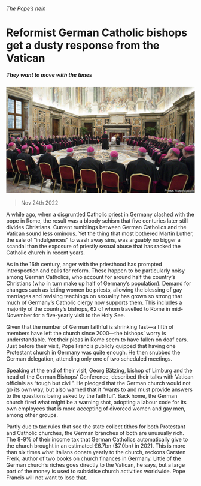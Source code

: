 ###### The Pope’s nein

# Reformist German Catholic bishops get a dusty response from the Vatican 

##### They want to move with the times 

![image](images/20221126_EUP503.jpg) 

> Nov 24th 2022 

A while ago, when a disgruntled Catholic priest in Germany clashed with the pope in Rome, the result was a bloody schism that five centuries later still divides Christians. Current rumblings between German Catholics and the Vatican sound less ominous. Yet the thing that most bothered Martin Luther, the sale of “indulgences” to wash away sins, was arguably no bigger a scandal than the exposure of priestly sexual abuse that has racked the Catholic church in recent years.

As in the 16th century, anger with the priesthood has prompted introspection and calls for reform. These happen to be particularly noisy among German Catholics, who account for around half the country’s Christians (who in turn make up half of Germany’s population). Demand for changes such as letting women be priests, allowing the blessing of gay marriages and revising teachings on sexuality has grown so strong that much of Germany’s Catholic clergy now supports them. This includes a majority of the country’s bishops, 62 of whom travelled to Rome in mid-November for a five-yearly visit to the Holy See.

Given that the number of German faithful is shrinking fast—a fifth of members have left the church since 2000—the bishops’ worry is understandable. Yet their pleas in Rome seem to have fallen on deaf ears. Just before their visit, Pope Francis publicly quipped that having one Protestant church in Germany was quite enough. He then snubbed the German delegation, attending only one of two scheduled meetings. 

Speaking at the end of their visit, Georg Bätzing, bishop of Limburg and the head of the German Bishops’ Conference, described their talks with Vatican officials as “tough but civil”. He pledged that the German church would not go its own way, but also warned that it “wants to and must provide answers to the questions being asked by the faithful”. Back home, the German church fired what might be a warning shot, adopting a labour code for its own employees that is more accepting of divorced women and gay men, among other groups. 

Partly due to tax rules that see the state collect tithes for both Protestant and Catholic churches, the German branches of both are unusually rich. The 8-9% of their income tax that German Catholics automatically give to the church brought in an estimated €6.7bn ($7.0bn) in 2021. This is more than six times what Italians donate yearly to the church, reckons Carsten Frerk, author of two books on church finances in Germany. Little of the German church’s riches goes directly to the Vatican, he says, but a large part of the money is used to subsidise church activities worldwide. Pope Francis will not want to lose that. 

